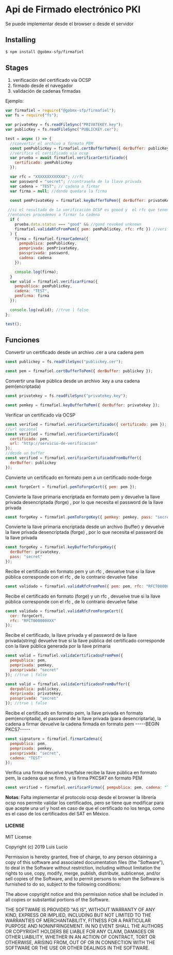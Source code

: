 # Api de Firmado electrónico PKI

Se puede implementar desde el browser o desde el servidor

## Installing

```bash
$ npm install @gobmx-sfp/firmafiel
```

## Stages

1. verificación del certificado vía OCSP
2. firmado desde el navegador
3. validación de cadenas firmadas

Ejemplo:

```javascript
var firmafiel = require("@gobmx-sfp/firmafiel");
var fs = require("fs");

var privateKey = fs.readFileSync("PRIVATEKEY.key");
var publicKey = fs.readFileSync("PUBLICKEY.cer");

test = async () => {
  //convertir el archivo a formato PEM
  const pemPublicKey = firmafiel.certBufferToPem({ derBuffer: publicKey });
  //verifica el certificado via ocsp 
  var prueba = await firmafiel.verificarCertificado({
    certificado: pemPublicKey
  });

  var rfc = "XXXXXXXXXXXXX"; //rfc
  var password = "secret"; //contraseña de la llave privada
  var cadena = "TEST"; // cadena a firmar
  var firma = null; //donde quedara la firma

  const pemPrivateKey = firmafiel.keyBufferToPem({ derBuffer: privateKey });
  
 //si el resultado de la verificación OCSP es goood y  el rfc que tenemos coincide con el del certificado
 //entonces procedemos a firmar la cadena 
  if (
    prueba.data.status === "good" && //good revoked unknown
    firmafiel.validaRfcFromPem({ pem: pemPublicKey, rfc: rfc }) //verificacion de rfc de la aplicación con el del certificado
  ) {
    firma = firmafiel.firmarCadena({
      pempublica: pemPublicKey,
      pemprivada: pemPrivateKey,
      passprivada: password,
      cadena: cadena
    });

    console.log(firma);
  }
  var valid = firmafiel.verificarFirma({
    pempublica: pemPublicKey,
    cadena: "TEST",
    pemfirma: firma
  });

  console.log(valid); //true | false
};

test();
```

## Funciones

Convertir un certificado desde un archivo .cer a una cadena pem

```javascript
const publickey = fs.readFileSync("publickey.cer");

const pem = firmafiel.certBufferToPem({ derBuffer: publickey });
```

Convertir una llave pública desde un archivo .key a una cadena pem(encriptada)

```javascript
const privatekey = fs.readFileSync("privatekey.key");

const pemkey = firmafiel.keyBufferToPem({ derBuffer: privatekey });
```

Verificar un certificado vía OCSP

```javascript
const verified = firmafiel.verificarCertificado({ certificado: pem }); //true | false
//url opcional
const verified = firmafiel.verificarCertificado({
  certificado: pem,
  url: "http://servicio-de-verificacion"
});
//desde un buffer
const verified = firmafiel.verificarCertificadoFromBuffer({
  derBuffer: publickey
});
```

Convierte un certificado en formato pem a un certificado node-forge

```javascript
const forgeCert = firmafiel.pemToForgeCert({ pem: pem });
```

Convierte la llave primaria encriptada en formato pem
y devuelve la llave privada desencriptada (forge) , por lo que necesita el password de la llave privada

```javascript
const forgeKey = firmafiel.pemToForgeKey({ pemkey: pemkey, pass: "secret" });
```

Convierte la llave primaria encriptada desde un archivo (buffer)
y devuelve la llave privada desencriptada (forge) , por lo que necesita el password de la llave privada

```javascript
const forgeKey = firmafiel.keyBufferToForgeKey({
  derBuffer: privatekey,
  pass: "secret"
});
```

Recibe el certificado en formato pem y un rfc , devuelve true si la llave pública corresponde con el rfc , de lo contrario devuelve false

```javascript
const validado = firmafiel.validaRfcFromPem({ pem: pem, rfc: "RFCT000000XXX" }); //true | false
```

Recibe el certificado en formato (forge) y un rfc , devuelve true si la llave pública corresponde con el rfc , de lo contrario devuelve false

```javascript
const validado = firmafiel.validaRfcFromForgeCert({
  cer: forgeCert,
  rfc: "RFCT000000XXX"
});
```

Recibe el certificado, la llave privada y el password de la llave privada(string)
devuelve true si la llave pública del certificado corresponde con la llave pública generada por la llave primaria

```javascript
const valid = firmafiel.validaCertificadosFromPem({
  pempublica: pem,
  pemprivada: pemkey,
  passprivada: "secret"
}); //true | false

const valid = firmafiel.validaCertificadosFromBuffer({
  derpublica: publickey,
  derprivada: privatekey,
  passprivada: "secret"
}); //true | false
```

Recibe el certificado en formato pem, la llave privada en formato pem(encriptada), el password de la llave privada (para desencriptarla), la cadena a firmar
devuelve la cadena firmada en formato pem -----BEGIN PKCS7-----

```javascript
const signature = firmafiel.firmarCadena({
  pempublica: pem,
  pemprivada: pemkey,
  passprivada: "secret",
  cadena: "TEST"
});
```

Verifica una firma devuelve true/false recibe la llave pública en formato pem, la cadena que se firmó, y la firma PKCS#7 en formato PEM

```javascript
const verified = firmafiel.verificarFirma({ pempublica: pem, cadena: "TEST" , pemfirma: signature }): //true | false
```

**Notas**: Falta implementar el protocolo ocsp desde el browser
la librería ocsp nos permite validar los certificados, pero se tiene que modificar
para que acepte una url y host en caso de que el certificado no los tenga, como es el
caso de los certificados del SAT en México.

#### LICENSE

MIT License

Copyright (c) 2019 Luis Lucio

Permission is hereby granted, free of charge, to any person obtaining a copy
of this software and associated documentation files (the "Software"), to deal
in the Software without restriction, including without limitation the rights
to use, copy, modify, merge, publish, distribute, sublicense, and/or sell
copies of the Software, and to permit persons to whom the Software is
furnished to do so, subject to the following conditions:

The above copyright notice and this permission notice shall be included in all
copies or substantial portions of the Software.

THE SOFTWARE IS PROVIDED "AS IS", WITHOUT WARRANTY OF ANY KIND, EXPRESS OR
IMPLIED, INCLUDING BUT NOT LIMITED TO THE WARRANTIES OF MERCHANTABILITY,
FITNESS FOR A PARTICULAR PURPOSE AND NONINFRINGEMENT. IN NO EVENT SHALL THE
AUTHORS OR COPYRIGHT HOLDERS BE LIABLE FOR ANY CLAIM, DAMAGES OR OTHER
LIABILITY, WHETHER IN AN ACTION OF CONTRACT, TORT OR OTHERWISE, ARISING FROM,
OUT OF OR IN CONNECTION WITH THE SOFTWARE OR THE USE OR OTHER DEALINGS IN THE
SOFTWARE.
